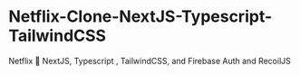 # Netflix-Clone-NextJS-Typescript-TailwindCSS
Netflix 🍿 NextJS, Typescript , TailwindCSS, and Firebase Auth and RecoilJS
